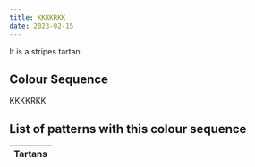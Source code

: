 ```yaml
---
title: KKKKRKK
date: 2023-02-15
---
```

<no value>

It is a <no value> stripes tartan.


## Colour Sequence
KKKKRKK

## List of patterns with this colour sequence

| Tartans |
|---------------|
